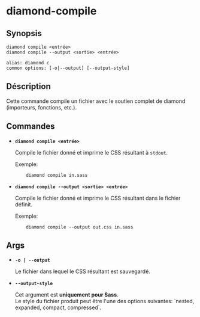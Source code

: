 # diamond-compile

## Synopsis
```
diamond compile <entrée>
diamond compile --output <sortie> <entrée>

alias: diamond c
common options: [-o|--output] [--output-style]
```

## Déscription
Cette commande compile un fichier avec le soutien complet de diamond (importeurs, fonctions, etc.).

## Commandes
* **`diamond compile <entrée>`**

  Compile le fichier donné et imprime le CSS résultant à `stdout`.

  Exemple:
  ```
      diamond compile in.sass
  ```


* **`diamond compile --output <sortie> <entrée>`**

  Compile le fichier donné et imprime le CSS résultant dans le fichier définit.

  Exemple:
  ```
      diamond compile --output out.css in.sass
  ```



## Args
* **`-o | --output`**

  Le fichier dans lequel le CSS résultant est sauvegardé.



* **`--output-style`**

  <div class="notification is-warning">
    Cet argument est <b>uniquement pour Sass</b>.
  </div>
  Le style du fichier produit peut être l'une des options suivantes:
  `nested, expanded, compact, compressed`.
